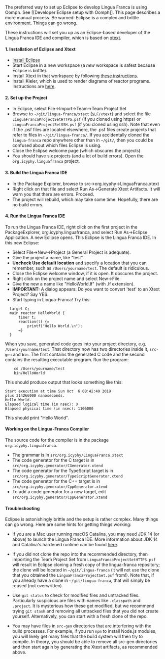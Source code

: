The preferred way to set up Eclipse to develop Lingua Franca is using Oomph. See [[Developer Eclipse setup with Oomph]]. This page describes a more manual process. Be warned: Eclipse is a complex and brittle environment. Things can go wrong.

These instructions will set you up as an Eclipse-based developer of the Lingua Franca IDE and compiler, which is based on [xtext](https://www.eclipse.org/Xtext/documentation/index.html).

#### 1. Installation of Eclipse and Xtext

- [Install Eclipse](https://www.eclipse.org/downloads/)
- Start Eclipse in a new workspace (a *new* workspace is safest because Eclipse is brittle).
- Install Xtext in that workspace by following [these instructions](https://www.eclipse.org/Xtext/download.html).
- Install Kieler, which is used to render diagrams of reactor programs. Instructions are [here](https://github.com/icyphy/lingua-franca/wiki/diagrams#enabling-diagram-synthesis).

#### 2. Set up the Project

- In Eclipse, select File->Import->Team->Team Project Set
- Browse to `~/git/lingua-franca/xtext` (`$LF/xtext`) and select the file `LinguaFrancaProjectSetHTTPS.psf` (if you cloned using https) or `LinguaFrancaProjectSetSSH.psf` (if you cloned using ssh).  Note that even if the .psf files are located elsewhere, the .psf files create projects that refer to files in `~/git/lingua-franca/`.  If you accidentally cloned the `lingua-franca` repo anywhere other than in `~/git/`, then you could be confused about which files Eclipse is using.
- Close the Eclipse welcome page (which obscures the projects)
- You should have six projects (and a lot of build errors). Open the `org.icyphy.linguafranca` project.

#### 3. Build the Lingua Franca IDE

- In the Package Explorer, browse to src->org.icyphy->LinguaFranca.xtext
- Right click on that file and select Run As->Generate Xtext Artifacts. It will warn you that there are errors. Proceed.
- The project will rebuild, which may take some time. Hopefully, there are no build errors.

#### 4. Run the Lingua Franca IDE

To run the Lingua Franca IDE, right click on the first project in the PackageExplorer, org.icyphy.linguafranca, and select Run As->Eclipse Application. A new Eclipse opens.  This Eclipse is the Lingua Franca IDE. In this new Eclipse:
- Select File->New->Project  (a General Project is adequate).
- Give the project a name, like "test".
- **Uncheck Use default location** and specify a location that you can remember, such as `/Users/yourname/test`. The default is ridiculous.
- Close the Eclipse welcome window, if it is open. It obscures the project.
- Right click on the project name and select New->File.
- Give the new a name like "HelloWorld.lf" (with .lf extension).
- **IMPORTANT:** A dialog appears: Do you want to convert 'test' to an Xtext Project? Say YES.
- Start typing in Lingua-Franca! Try this:
```
  target C;
  main reactor HelloWorld {
      timer t;
      reaction(t) {=
          printf("Hello World.\n");
      =}
  }
```
When you save, generated code goes into your project directory, e.g. `/Users/yourname/test`.  That directory now has two directories inside it, `src-gen` and `bin`. The first contains the generated C code and the second contains the resulting executable program. Run the program:
```
    cd /Users/yourname/test
    bin/HelloWorld
```
This should produce output that looks something like this:
```
Start execution at time Sun Oct  6 08:42:49 2019
plus 314266000 nanoseconds.
Hello World.
Elapsed logical time (in nsec): 0
Elapsed physical time (in nsec): 1106000
```
  This should print "Hello World".


#### Working on the Lingua-Franca Compiler

The source code for the compiler is in the package `org.icyphy.linguafranca`.

- The grammar is in `src/org.icyphy/LinguaFranca.xtext`
- The code generator for the C target is in `src/org.icyphy.generator/CGenerator.xtend`
- The code generator for the TypeScript target is in `src/org.icyphy.generator/TypeScriptGenerator.xtend`
- The code generator for the C++ target is in `src/org.icyphy.generator/CppGenerator.xtend`
- To add a code generator for a new target, edit `src/org.icyphy.generator/CppGenerator.xtend`

#### Troubleshooting

Eclipse is astonishingly brittle and the setup is rather complex. Many things can go wrong. Here are some hints for getting things working:

- If you are a Mac user running macOS Catalina, you may need JDK 14 (or above) to launch the Lingua Franca IDE. More information about JDK 14 and Catalina's hardened runtime can be found [here](https://www.oracle.com/technetwork/java/javase/using-jdk-jre-macos-catalina-5781620.html).

- If you did not clone the repo into the recommended directory, then importing the Team Project Set from `LinguaFrancaProjectSetHTTPS.psf` will result in Eclipse cloning a fresh copy of the lingua-franca repository; the clone will be located in `~/git/lingua-franca` (it will not use the clone that you obtained the `LinguaFrancaProjectSet.psf` from!). Note that, if you already have a clone in `~/git/lingua-franca`, that will simply be reused (not overwritten).

- Use `git status` to check for modified files and untracked files. Particularly suspicious are files with names like `.classpath` and `.project`. It is mysterious how these get modified, but we recommend trying `git stash` and removing all untracked files that you did not create yourself.  Alternatively, you can start with a fresh clone of the repo.

- You may have files in `src-gen` directories that are interfering with the build processes. For example, if you run `npm` to install Node.js modules, you will likely get many files that the build system will then try to compile. In theory, you should be able to remove all src-gen directories and then start again by generating the Xtext artifacts, as recommended above.


